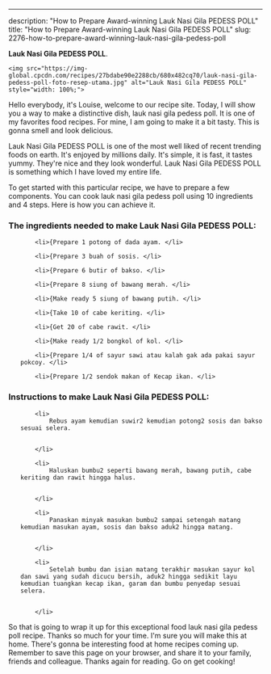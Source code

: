---
description: "How to Prepare Award-winning Lauk Nasi Gila PEDESS POLL"
title: "How to Prepare Award-winning Lauk Nasi Gila PEDESS POLL"
slug: 2276-how-to-prepare-award-winning-lauk-nasi-gila-pedess-poll

<p>
	<strong>Lauk Nasi Gila PEDESS POLL</strong>. 
	
</p>
<p>
	
	<img src="https://img-global.cpcdn.com/recipes/27bdabe90e2288cb/680x482cq70/lauk-nasi-gila-pedess-poll-foto-resep-utama.jpg" alt="Lauk Nasi Gila PEDESS POLL" style="width: 100%;">
	
	
</p>
<p>
	Hello everybody, it's Louise, welcome to our recipe site. Today, I will show you a way to make a distinctive dish, lauk nasi gila pedess poll. It is one of my favorites food recipes. For mine, I am going to make it a bit tasty. This is gonna smell and look delicious.
</p>
	
<p>
	Lauk Nasi Gila PEDESS POLL is one of the most well liked of recent trending foods on earth. It's enjoyed by millions daily. It's simple, it is fast, it tastes yummy. They're nice and they look wonderful. Lauk Nasi Gila PEDESS POLL is something which I have loved my entire life.
</p>
<p>
	
</p>

<p>
To get started with this particular recipe, we have to prepare a few components. You can cook lauk nasi gila pedess poll using 10 ingredients and 4 steps. Here is how you can achieve it.
</p>

<h3>The ingredients needed to make Lauk Nasi Gila PEDESS POLL:</h3>

<ol>
	
		<li>{Prepare 1 potong of dada ayam. </li>
	
		<li>{Prepare 3 buah of sosis. </li>
	
		<li>{Prepare 6 butir of bakso. </li>
	
		<li>{Prepare 8 siung of bawang merah. </li>
	
		<li>{Make ready 5 siung of bawang putih. </li>
	
		<li>{Take 10 of cabe keriting. </li>
	
		<li>{Get 20 of cabe rawit. </li>
	
		<li>{Make ready 1/2 bongkol of kol. </li>
	
		<li>{Prepare 1/4 of sayur sawi atau kalah gak ada pakai sayur pokcoy. </li>
	
		<li>{Prepare 1/2 sendok makan of Kecap ikan. </li>
	
</ol>
<p>
	
</p>

<h3>Instructions to make Lauk Nasi Gila PEDESS POLL:</h3>

<ol>
	
		<li>
			Rebus ayam kemudian suwir2 kemudian potong2 sosis dan bakso sesuai selera.
			
			
		</li>
	
		<li>
			Haluskan bumbu2 seperti bawang merah, bawang putih, cabe keriting dan rawit hingga halus.
			
			
		</li>
	
		<li>
			Panaskan minyak masukan bumbu2 sampai setengah matang kemudian masukan ayam, sosis dan bakso aduk2 hingga matang.
			
			
		</li>
	
		<li>
			Setelah bumbu dan isian matang terakhir masukan sayur kol dan sawi yang sudah dicucu bersih, aduk2 hingga sedikit layu kemudian tuangkan kecap ikan, garam dan bumbu penyedap sesuai selera.
			
			
		</li>
	
</ol>

<p>
	
</p>

<p>
	So that is going to wrap it up for this exceptional food lauk nasi gila pedess poll recipe. Thanks so much for your time. I'm sure you will make this at home. There's gonna be interesting food at home recipes coming up. Remember to save this page on your browser, and share it to your family, friends and colleague. Thanks again for reading. Go on get cooking!
</p>

